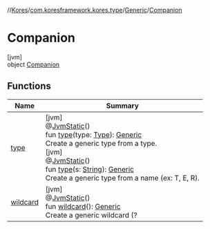 //[Kores](../../../../index.md)/[com.koresframework.kores.type](../../index.md)/[Generic](../index.md)/[Companion](index.md)

# Companion

[jvm]\
object [Companion](index.md)

## Functions

| Name | Summary |
|---|---|
| [type](type.md) | [jvm]<br>@[JvmStatic](https://kotlinlang.org/api/latest/jvm/stdlib/kotlin.jvm/-jvm-static/index.html)()<br>fun [type](type.md)(type: [Type](https://docs.oracle.com/javase/8/docs/api/java/lang/reflect/Type.html)): [Generic](../index.md)<br>Create a generic type from a type.<br>[jvm]<br>@[JvmStatic](https://kotlinlang.org/api/latest/jvm/stdlib/kotlin.jvm/-jvm-static/index.html)()<br>fun [type](type.md)(s: [String](https://kotlinlang.org/api/latest/jvm/stdlib/kotlin/-string/index.html)): [Generic](../index.md)<br>Create a generic type from a name (ex: T, E, R). |
| [wildcard](wildcard.md) | [jvm]<br>@[JvmStatic](https://kotlinlang.org/api/latest/jvm/stdlib/kotlin.jvm/-jvm-static/index.html)()<br>fun [wildcard](wildcard.md)(): [Generic](../index.md)<br>Create a generic wildcard (? |
